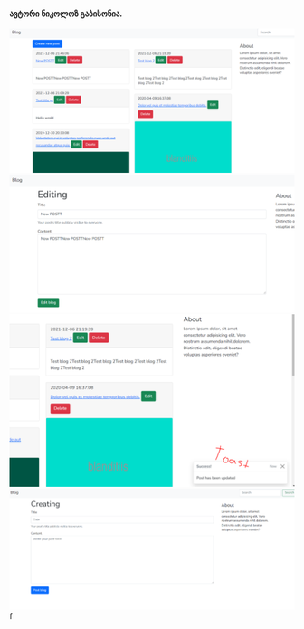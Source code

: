 #### ავტორი ნიკოლოზ გაბისონია.

![alt text](https://raw.githubusercontent.com/neeeeecka/php-laravel-uni/master/testing/blog/pic1.PNG)
![alt text](https://raw.githubusercontent.com/neeeeecka/php-laravel-uni/master/testing/blog/pic2.PNG)
![alt text](https://raw.githubusercontent.com/neeeeecka/php-laravel-uni/master/testing/blog/pic3.PNG)
![alt text](https://raw.githubusercontent.com/neeeeecka/php-laravel-uni/master/testing/blog/pic4.PNG)
f

